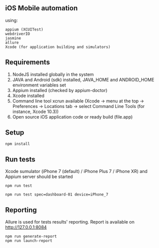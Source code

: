 ## iOS Mobile automation

using:
```
appium (XCUITest)
webdriverIO
jasmine
allure
Xcode (for application building and simulators)
```

## Requirements

1. NodeJS installed globally in the system
2. JAVA and Android (sdk) installed, JAVA_HOME and ANDROID_HOME environment variables set
3. Appium installed (checked by appium-doctor)
4. Xcode installed
5. Command line tool xcrun available (Xcode -> menu at the top -> Preferences -> Locations tab 
-> select Command Line Tools (for instance, Xcode 10.3))
6. Open source iOS application code or ready build (file.app)

## Setup
```
npm install
```

## Run tests

Xcode sumulator (iPhone 7 (default) / iPhone Plus 7 / iPhone XR)
and Appium server should be started

```
npm run test

npm run test spec=dashboard-01 device=iPhone_7
```

## Reporting

Allure is used for tests results' reporting. Report is available on http://127.0.0.1:8084
```
npm run generate-report
npm run launch-report
```
